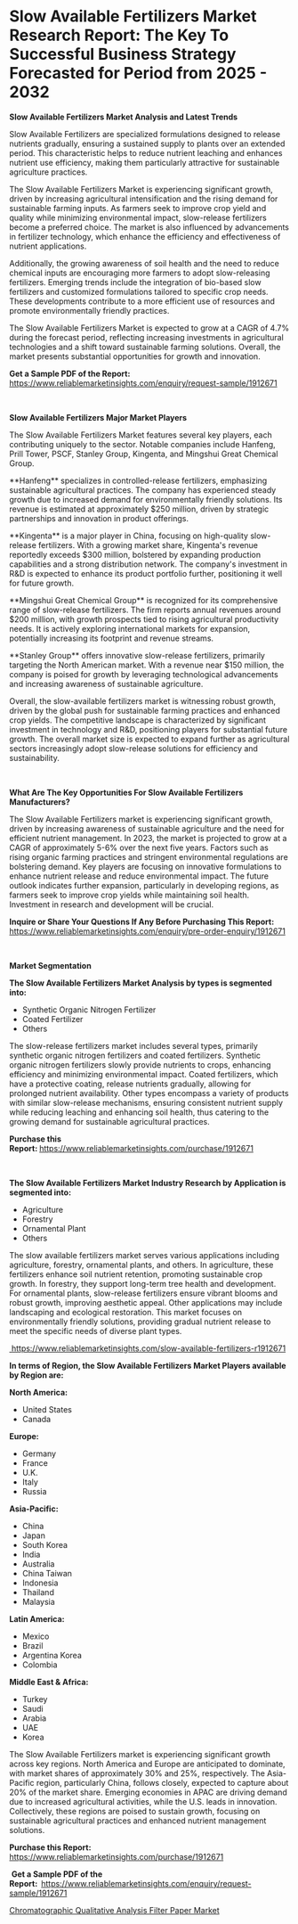 <p><h1>Slow Available Fertilizers Market Research Report: The Key To Successful Business Strategy Forecasted for Period from 2025 - 2032</h1></p><p><strong>Slow Available Fertilizers Market Analysis and Latest Trends</strong></p>
<p><p>Slow Available Fertilizers are specialized formulations designed to release nutrients gradually, ensuring a sustained supply to plants over an extended period. This characteristic helps to reduce nutrient leaching and enhances nutrient use efficiency, making them particularly attractive for sustainable agriculture practices.</p><p>The Slow Available Fertilizers Market is experiencing significant growth, driven by increasing agricultural intensification and the rising demand for sustainable farming inputs. As farmers seek to improve crop yield and quality while minimizing environmental impact, slow-release fertilizers become a preferred choice. The market is also influenced by advancements in fertilizer technology, which enhance the efficiency and effectiveness of nutrient applications.</p><p>Additionally, the growing awareness of soil health and the need to reduce chemical inputs are encouraging more farmers to adopt slow-releasing fertilizers. Emerging trends include the integration of bio-based slow fertilizers and customized formulations tailored to specific crop needs. These developments contribute to a more efficient use of resources and promote environmentally friendly practices.</p><p>The Slow Available Fertilizers Market is expected to grow at a CAGR of 4.7% during the forecast period, reflecting increasing investments in agricultural technologies and a shift toward sustainable farming solutions. Overall, the market presents substantial opportunities for growth and innovation.</p></p>
<p><strong>Get a Sample PDF of the Report:&nbsp;</strong> <a href="https://www.reliablemarketinsights.com/enquiry/request-sample/1912671?utm_campaign=3529&utm_medium=2&utm_source=Github&utm_content=ia&utm_term=03042025&utm_id=slow-available-fertilizers">https://www.reliablemarketinsights.com/enquiry/request-sample/1912671</a></p>
<p>&nbsp;</p>
<p><strong>Slow Available Fertilizers Major Market Players</strong></p>
<p><p>The Slow Available Fertilizers Market features several key players, each contributing uniquely to the sector. Notable companies include Hanfeng, Prill Tower, PSCF, Stanley Group, Kingenta, and Mingshui Great Chemical Group.</p><p>**Hanfeng** specializes in controlled-release fertilizers, emphasizing sustainable agricultural practices. The company has experienced steady growth due to increased demand for environmentally friendly solutions. Its revenue is estimated at approximately $250 million, driven by strategic partnerships and innovation in product offerings.</p><p>**Kingenta** is a major player in China, focusing on high-quality slow-release fertilizers. With a growing market share, Kingenta's revenue reportedly exceeds $300 million, bolstered by expanding production capabilities and a strong distribution network. The company's investment in R&D is expected to enhance its product portfolio further, positioning it well for future growth.</p><p>**Mingshui Great Chemical Group** is recognized for its comprehensive range of slow-release fertilizers. The firm reports annual revenues around $200 million, with growth prospects tied to rising agricultural productivity needs. It is actively exploring international markets for expansion, potentially increasing its footprint and revenue streams.</p><p>**Stanley Group** offers innovative slow-release fertilizers, primarily targeting the North American market. With a revenue near $150 million, the company is poised for growth by leveraging technological advancements and increasing awareness of sustainable agriculture.</p><p>Overall, the slow-available fertilizers market is witnessing robust growth, driven by the global push for sustainable farming practices and enhanced crop yields. The competitive landscape is characterized by significant investment in technology and R&D, positioning players for substantial future growth. The overall market size is expected to expand further as agricultural sectors increasingly adopt slow-release solutions for efficiency and sustainability.</p></p>
<p>&nbsp;</p>
<p><strong>What Are The Key Opportunities For Slow Available Fertilizers Manufacturers?</strong></p>
<p><p>The Slow Available Fertilizers market is experiencing significant growth, driven by increasing awareness of sustainable agriculture and the need for efficient nutrient management. In 2023, the market is projected to grow at a CAGR of approximately 5-6% over the next five years. Factors such as rising organic farming practices and stringent environmental regulations are bolstering demand. Key players are focusing on innovative formulations to enhance nutrient release and reduce environmental impact. The future outlook indicates further expansion, particularly in developing regions, as farmers seek to improve crop yields while maintaining soil health. Investment in research and development will be crucial.</p></p>
<p><strong>Inquire or Share Your Questions If Any Before Purchasing This Report:</strong> <a href="https://www.reliablemarketinsights.com/enquiry/pre-order-enquiry/1912671?utm_campaign=3529&utm_medium=2&utm_source=Github&utm_content=ia&utm_term=03042025&utm_id=slow-available-fertilizers">https://www.reliablemarketinsights.com/enquiry/pre-order-enquiry/1912671</a></p>
<p>&nbsp;</p>
<p><strong>Market Segmentation</strong></p>
<p><strong>The Slow Available Fertilizers Market Analysis by types is segmented into:</strong></p>
<p><ul><li>Synthetic Organic Nitrogen Fertilizer</li><li>Coated Fertilizer</li><li>Others</li></ul></p>
<p><p>The slow-release fertilizers market includes several types, primarily synthetic organic nitrogen fertilizers and coated fertilizers. Synthetic organic nitrogen fertilizers slowly provide nutrients to crops, enhancing efficiency and minimizing environmental impact. Coated fertilizers, which have a protective coating, release nutrients gradually, allowing for prolonged nutrient availability. Other types encompass a variety of products with similar slow-release mechanisms, ensuring consistent nutrient supply while reducing leaching and enhancing soil health, thus catering to the growing demand for sustainable agricultural practices.</p></p>
<p><strong>Purchase this Report:&nbsp;</strong><a href="https://www.reliablemarketinsights.com/purchase/1912671?utm_campaign=3529&utm_medium=2&utm_source=Github&utm_content=ia&utm_term=03042025&utm_id=slow-available-fertilizers">https://www.reliablemarketinsights.com/purchase/1912671</a></p>
<p>&nbsp;</p>
<p><strong>The Slow Available Fertilizers Market Industry Research by Application is segmented into:</strong></p>
<p><ul><li>Agriculture</li><li>Forestry</li><li>Ornamental Plant</li><li>Others</li></ul></p>
<p><p>The slow available fertilizers market serves various applications including agriculture, forestry, ornamental plants, and others. In agriculture, these fertilizers enhance soil nutrient retention, promoting sustainable crop growth. In forestry, they support long-term tree health and development. For ornamental plants, slow-release fertilizers ensure vibrant blooms and robust growth, improving aesthetic appeal. Other applications may include landscaping and ecological restoration. This market focuses on environmentally friendly solutions, providing gradual nutrient release to meet the specific needs of diverse plant types.</p></p>
<p><a href="https://www.reliablemarketinsights.com/slow-available-fertilizers-r1912671?utm_campaign=3529&utm_medium=2&utm_source=Github&utm_content=ia&utm_term=03042025&utm_id=slow-available-fertilizers">&nbsp;https://www.reliablemarketinsights.com/slow-available-fertilizers-r1912671</a></p>
<p><strong>In terms of Region, the Slow Available Fertilizers Market Players available by Region are:</strong></p>
<p>
    <p> <strong> North America: </strong>
        <ul>
            <li>United States</li>
            <li>Canada</li>
        </ul>
        </p> 
    <p> <strong> Europe: </strong>
        <ul>
            <li>Germany</li>
            <li>France</li>
            <li>U.K.</li>
            <li>Italy</li>
            <li>Russia</li>
        </ul>
        </p> 
    <p> <strong> Asia-Pacific: </strong>
        <ul>
            <li>China</li>
            <li>Japan</li>
            <li>South Korea</li>
            <li>India</li>
            <li>Australia</li>
            <li>China Taiwan</li>
            <li>Indonesia</li>
            <li>Thailand</li>
            <li>Malaysia</li>
        </ul>
        </p> 
    <p> <strong> Latin America: </strong>
        <ul>
            <li>Mexico</li>
            <li>Brazil</li>
            <li>Argentina Korea</li>
            <li>Colombia</li>
        </ul>
        </p> 
    <p> <strong> Middle East & Africa: </strong>
        <ul>
            <li>Turkey</li>
            <li>Saudi</li>
            <li>Arabia</li>
            <li>UAE</li>
            <li>Korea</li>
        </ul>
    </p>
    </p>
<p><p>The Slow Available Fertilizers market is experiencing significant growth across key regions. North America and Europe are anticipated to dominate, with market shares of approximately 30% and 25%, respectively. The Asia-Pacific region, particularly China, follows closely, expected to capture about 20% of the market share. Emerging economies in APAC are driving demand due to increased agricultural activities, while the U.S. leads in innovation. Collectively, these regions are poised to sustain growth, focusing on sustainable agricultural practices and enhanced nutrient management solutions.</p></p>
<p><strong>Purchase this Report: </strong><a href="https://www.reliablemarketinsights.com/purchase/1912671?utm_campaign=3529&utm_medium=2&utm_source=Github&utm_content=ia&utm_term=03042025&utm_id=slow-available-fertilizers">https://www.reliablemarketinsights.com/purchase/1912671</a></p>
<p>&nbsp;<strong>Get a Sample PDF of the Report:&nbsp;&nbsp;</strong><a href="https://www.reliablemarketinsights.com/enquiry/request-sample/1912671?utm_campaign=3529&utm_medium=2&utm_source=Github&utm_content=ia&utm_term=03042025&utm_id=slow-available-fertilizers">https://www.reliablemarketinsights.com/enquiry/request-sample/1912671</a></p>
<p><strong></strong></p>
<p><p><a href="https://github.com/OlenFleming68/Market-Research-Report-List-1/blob/main/chromatographic-qualitative-analysis-filter-paper-market.md?utm_campaign=3529&utm_medium=2&utm_source=Github&utm_content=ia&utm_term=03042025&utm_id=slow-available-fertilizers">Chromatographic Qualitative Analysis Filter Paper Market</a></p></p>